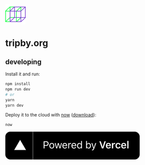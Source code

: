 <img src="/static/android-chrome-512x512.png" width="64" />

# tripby.org

## developing

Install it and run:

```bash
npm install
npm run dev
# or
yarn
yarn dev
```

Deploy it to the cloud with [now](https://zeit.co/now) ([download](https://zeit.co/download)):

```bash
now
```

<img src="/static/powered-vercel.svg" />